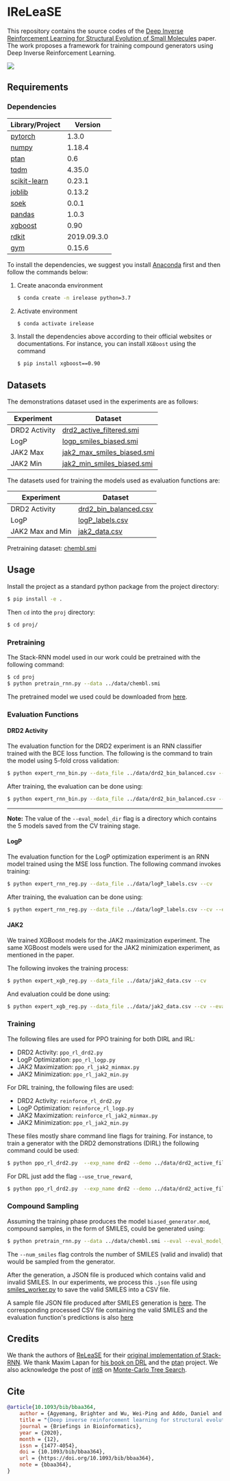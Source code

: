 # IReLeaSE
This repository contains the source codes of the 
[Deep Inverse Reinforcement Learning for Structural Evolution of Small Molecules](https://pubmed.ncbi.nlm.nih.gov/33348357/)
paper. The work proposes a framework for training compound generators using 
Deep Inverse Reinforcement Learning.

<img style="max-width: 300px; height: auto; " src="./proj/framework.png" />

## Requirements
### Dependencies

|Library/Project | Version     |
|----------------|-------------|
| [pytorch](https://pytorch.org/get-started/locally/)          | 1.3.0       |
|[numpy](https://pypi.org/project/numpy/) | 1.18.4|
|[ptan](https://github.com/Shmuma/ptan) | 0.6|
| [tqdm](https://github.com/tqdm/tqdm)                         | 4.35.0      |
|[scikit-learn](https://scikit-learn.org/stable/install.html)|0.23.1
|[joblib](https://pypi.org/project/joblib/)|0.13.2|
| [soek](https://github.com/bbrighttaer/soek)                  | 0.0.1       |
|[pandas](https://pypi.org/project/pandas/)|1.0.3|
|[xgboost](https://pypi.org/project/xgboost/)|0.90|
| [rdkit](https://anaconda.org/rdkit/rdkit)                    | 2019.09.3.0 |
|[gym](https://github.com/openai/gym)|0.15.6|

To install the dependencies, we suggest you install 
[Anaconda](https://www.anaconda.com/products/individual) 
first and then follow the commands below:

1. Create anaconda environment
    ```bash
    $ conda create -n irelease python=3.7
    ```
2. Activate environment
   ```bash
   $ conda activate irelease
   ```
3. Install the dependencies above according to their official websites or documentations.
For instance, you can install `XGBoost` using the command
   ```bash
   $ pip install xgboost==0.90
   ```

## Datasets
The demonstrations dataset used in the experiments are as follows:

|Experiment|Dataset|
|----------|--------| 
|DRD2 Activity|[drd2_active_filtered.smi](./data/drd2_active_filtered.smi)|
|LogP       | [logp_smiles_biased.smi](./data/logp_smiles_biased.smi)|
|JAK2 Max |[jak2_max_smiles_biased.smi](./data/jak2_max_smiles_biased.smi)|
|JAK2 Min |[jak2_min_smiles_biased.smi](./data/jak2_min_smiles_biased.smi)|

The datasets used for training the models used as evaluation functions are:

|Experiment|Dataset|
|----------|--------| 
|DRD2 Activity|[drd2_bin_balanced.csv](./data/drd2_bin_balanced.csv)|
|LogP       | [logP_labels.csv](./data/logP_labels.csv)|
|JAK2 Max and Min |[jak2_data.csv](./data/jak2_data.csv)|

Pretraining dataset: [chembl.smi](./data/chembl.smi)

## Usage
Install the project as a standard python package from the project directory:
```bash
$ pip install -e .
```

Then `cd` into the `proj` directory:
```bash
$ cd proj/
```

### Pretraining
The Stack-RNN model used in our work could be pretrained with the following command:
```bash
$ cd proj
$ python pretrain_rnn.py --data ../data/chembl.smi
```
The pretrained model we used could be downloaded from [here](https://www.dropbox.com/sh/54novmbmyi1p75x/AAAk3JiGYyJ3Z_FEdC7Dcxd4a?dl=0).

### Evaluation Functions
#### DRD2 Activity
The evaluation function for the DRD2 experiment is an RNN classifier trained with
the BCE loss function. The following is the command to train the model using 
5-fold cross validation:
```bash
$ python expert_rnn_bin.py --data_file ../data/drd2_bin_balanced.csv --cv
```
After training, the evaluation can be done using:
```bash
$ python expert_rnn_bin.py --data_file ../data/drd2_bin_balanced.csv --cv --eval --eval_model_dir ./model_dir/expert_rnn_bin/
```
___
**Note:**
The value of the `--eval_model_dir` flag is a directory which contains the 5 models
saved from the CV training stage.

#### LogP
The evaluation function for the LogP optimization experiment is an RNN model trained
using the MSE loss function.
The following command invokes training:
```bash
$ python expert_rnn_reg.py --data_file ../data/logP_labels.csv --cv
```
After training, the evaluation can be done using:
```bash
$ python expert_rnn_reg.py --data_file ../data/logP_labels.csv --cv --eval --eval_model_dir ./model_dir/expert_rnn_reg/
```

#### JAK2
We trained XGBoost models for the JAK2 maximization experiment. 
The same XGBoost models were used for the JAK2 minimization experiment, as 
mentioned in the paper.

The following invokes the training process: 
```bash
$ python expert_xgb_reg.py --data_file ../data/jak2_data.csv --cv
```

And evaluation could be done using:
```bash
$ python expert_xgb_reg.py --data_file ../data/jak2_data.csv --cv --eval --eval_model_dir ./model_dir/expert_xgb_reg/
```

### Training
The following files are used for PPO training for both DIRL and IRL:

- DRD2 Activity: `ppo_rl_drd2.py`
- LogP Optimization: `ppo_rl_logp.py`
- JAK2 Maximization: `ppo_rl_jak2_minmax.py`
- JAK2 Minimization: `ppo_rl_jak2_min.py`

For DRL training, the following files are used:
 
- DRD2 Activity: `reinforce_rl_drd2.py`
- LogP Optimization: `reinforce_rl_logp.py`
- JAK2 Maximization: `reinforce_rl_jak2_minmax.py`
- JAK2 Minimization: `ppo_rl_jak2_min.py`

These files mostly share command line flags for training. For instance, to train
a generator with the DRD2 demonstrations (DIRL) the following command could be used:
```bash
$ python ppo_rl_drd2.py  --exp_name drd2 --demo ../data/drd2_active_filtered.smi --unbiased ../data/unbiased_smiles.smi --prior_data ../data/chembl.smi --pretrained_model irelease_prior.mod
```
For DRL just add the flag `--use_true_reward`,
```bash
$ python ppo_rl_drd2.py  --exp_name drd2 --demo ../data/drd2_active_filtered.smi --unbiased ../data/unbiased_smiles.smi --prior_data ../data/chembl.smi --pretrained_model irelease_prior.mod --use_true_reward
```

### Compound Sampling
Assuming the training phase produces the model `biased_generator.mod`, compound
samples, in the form of SMILES, could be generated using:
```bash
$ python pretrain_rnn.py --data ../data/chembl.smi --eval --eval_model_name biased_generator.mod --num_smiles 1000
```
The `--num_smiles` flag controls the number of SMILES (valid and invalid) that would be sampled from the
generator.

After the generation, a JSON file is produced which contains valid and invalid
SMILES. In our experiments, we process this `.json` file using 
[smiles_worker.py](./proj/smiles_worker.py) to save the valid SMILES into a CSV file. 

A sample file JSON file produced after SMILES generation is 
[here](./proj/analysis/DRD2_activity_smiles_biased_ppo_grl_eval.json).
The corresponding processed CSV file containing the valid SMILES and 
the evaluation function's 
predictions is also [here](./proj/analysis/DRD2_activity_smiles_biased_ppo_grl_eval.csv)

## Credits
We thank the authors of [ReLeaSE](https://advances.sciencemag.org/content/4/7/eaap7885?intcmp=trendmd-adv) for their 
[original implementation of Stack-RNN](https://github.com/isayev/ReLeaSE).
We thank Maxim Lapan for 
[his book on DRL](https://www.packtpub.com/product/deep-reinforcement-learning-hands-on-second-edition/9781838826994) 
and the [ptan](https://github.com/Shmuma/ptan) project.
We also acknowledge the post of [int8](https://github.com/int8) on 
[Monte-Carlo Tree Search](https://int8.io/monte-carlo-tree-search-beginners-guide/).

## Cite
```bibtex
@article{10.1093/bib/bbaa364,
    author = {Agyemang, Brighter and Wu, Wei-Ping and Addo, Daniel and Kpiebaareh, Michael Y and Nanor, Ebenezer and Roland Haruna, Charles},
    title = "{Deep inverse reinforcement learning for structural evolution of small molecules}",
    journal = {Briefings in Bioinformatics},
    year = {2020},
    month = {12},
    issn = {1477-4054},
    doi = {10.1093/bib/bbaa364},
    url = {https://doi.org/10.1093/bib/bbaa364},
    note = {bbaa364},
}
```

